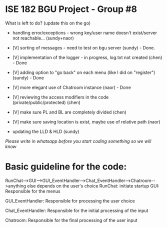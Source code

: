 # ISE 182 BGU Project - Group #8


What is left to do? (update this on the go)

- handling error/exceptions - wrong key/user name doesn't exist/server not reachable... (sundy+naor)

- [V] sorting of messages - need to test on bgu server (sundy) - Done.

- [V] implementation of the logger - in progress, log.txt not created (chen) - Done

- [V] adding option to "go back" on each menu (like I did on "register") (sundy) - Done

- [V] more elegant use of Chatroom instance (naor) - Done

- [V] reviewing the access modifiers in the code (private/public/protected) (chen)

- [V] make sure PL and BL are completely divided (chen)

- [V] make sure saving location is exist, maybe use of relative path (naor)

- updating the LLD & HLD (sundy)

*Please write in whatsapp before you start coding something so we will know*

# Basic guideline for the code:
RunChat-->GUI-->GUI_EventHandler-->Chat_EventHandler-->Chatroom-->anything else depends on the user's choice
RunChat: initiate startup
GUI: Responsible for the menus

GUI_EventHandler: Responsible for processing the user choice

Chat_EventHandler: Responsible for the initial processing of the input

Chatroom: Responsible for the final processing of the user input

